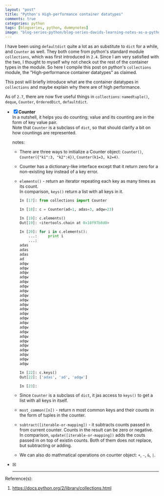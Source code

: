 ```yaml
---
layout: "post"
title: "Python's High-performance container datatypes"
comments: true
categories: python
tags: [blogseries, python, dummynotes]
image: "blog-series-python/blog-series-davids-learning-notes-as-a-python-dummy.png"
---
```


I have been using `defaultdict` quite a lot as an substitute to `dict` for a while, and `Counter` as well. They both come from python's standard module `collections`, which was first introduced in `2.4`. Since I am very satisfied with the two, I thought to myself why not check out the rest of the container types in the module. So here I compile this post on python's `collections` module, the "High-performance container datatypes" as claimed.  
  
This post will briefly introduce what are the container datatypes in `collections` and maybe explain why there are of high performance.  
  
As of `2.7`, there are now five useful things in `collections`: `namedtuple()`, `deque`, `Counter`, `OrderedDict`, `defaultdict`.  
  
- [x] **Counter**  
  In a nutshell, it helps you do counting; value and its counting are in the form of key value pair.  
  Note that `Counter` is a subclass of `dict`, so that should clarify a bit on how countings are represented.  
  
  notes:  
  * There are three ways to initialize a Counter object: `Counter()`, `Counter({"k1":3, "k2":4})`, `Counter(k1=3, k2=4)`.  
  * Counter has a dictionary-like interface except that it return zero for a non-existing key instead of a key error.  
  * `elements()` - return an iterator repeating each key as many times as its count.  
    In comparison, `keys()` return a list with all keys in it.
    
    ```python
    In [17]: from collections import Counter
  
    In [18]: c = Counter(ad=1, adas=3, adqw=23)
    
    In [19]: c.elements()
    Out[19]: <itertools.chain at 0x10f97b8d0>
    
    In [20]: for i in c.elements():
        ...:     print i
        ...:
    adas
    adas
    adas
    ad
    adqw
    adqw
    adqw
    adqw
    adqw
    adqw
    adqw
    adqw
    adqw
    adqw
    adqw
    adqw
    adqw
    adqw
    adqw
    adqw
    adqw
    adqw
    adqw
    adqw
    adqw
    adqw
    adqw
    
    In [22]: c.keys()
    Out[22]: ['adas', 'ad', 'adqw']
    
    In [23]:
    ```
  * Since `Counter` is a subclass of `dict`, it jas access to `keys()` to get a list with all keys in itself.  
  * `most_common([n])` - return n most common keys and their counts in the form of tuples in the counter.  
  * `subtract([iterable-or-mapping])` - it subtracts counts passed in from current counter. Counts in the result can be zero or negative.  
    In comparison, `update([iterable-or-mapping])` adds the couts passed in on top of existin counts.
  Both of them does not replace, but subtracting or adding.  
  * We can also do mathmatical operations on counter object: `+`, `-`, `&`, `|`.  

- [x] ****



Reference(s):  
1. https://docs.python.org/2/library/collections.html
  

